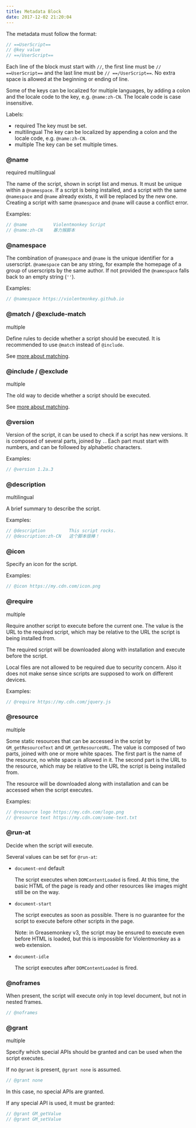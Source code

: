 ```yaml
---
title: Metadata Block
date: 2017-12-02 21:20:04
---
```


The metadata must follow the format:
```js
// ==UserScript==
// @key value
// ==/UserScript==
```
Each line of the block must start with `//`, the first line must be `// ==UserScript==` and the last line must be `// ==/UserScript==`. No extra space is allowed at the beginning or ending of line.

Some of the keys can be localized for multiple languages, by adding a colon and the locale code to the key, e.g. `@name:zh-CN`. The locale code is case insensitive.

Labels:
- <span class="label">required</span> The key must be set.
- <span class="label">multilingual</span> The key can be localized by appending a colon and the locale code, e.g. `@name:zh-CN`.
- <span class="label">multiple</span> The key can be set multiple times.

### @name

<span class="label">required</span> <span class="label">multilingual</span>

The name of the script, shown in script list and menus. It must be unique within a `@namespace`. If a script is being installed, and a script with the same `@namespace` and `@name` already exists, it will be replaced by the new one. Creating a script with same `@namespace` and `@name` will cause a conflict error.

Examples:

```js
// @name          Violentmonkey Script
// @name:zh-CN    暴力猴脚本
```

### @namespace

The combination of `@namespace` and `@name` is the unique identifier for a userscript. `@namespace` can be any string, for example the homepage of a group of userscripts by the same author. If not provided the `@namespace` falls back to an empty string (`''`).

Examples:

```js
// @namespace https://violentmonkey.github.io
```

### @match / @exclude-match

<span class="label">multiple</span>

Define rules to decide whether a script should be executed. It is recommended to use `@match` instead of `@include`.

See [more about matching](matching.html).

### @include / @exclude

<span class="label">multiple</span>

The old way to decide whether a script should be executed.

See [more about matching](matching.html).

### @version

Version of the script, it can be used to check if a script has new versions. It is composed of several parts, joined by `.`. Each part must start with numbers, and can be followed by alphabetic characters.

Examples:

```js
// @version 1.2a.3
```

### @description

<span class="label">multilingual</span>

A brief summary to describe the script.

Examples:

```js
// @description         This script rocks.
// @description:zh-CN   这个脚本很棒！
```

### @icon

Specify an icon for the script.

Examples:

```js
// @icon https://my.cdn.com/icon.png
```

### @require

<span class="label">multiple</span>

Require another script to execute before the current one. The value is the URL to the required script, which may be relative to the URL the script is being installed from.

The required script will be downloaded along with installation and execute before the script.

Local files are not allowed to be required due to security concern. Also it does not make sense since scripts are supposed to work on different devices.

Examples:

```js
// @require https://my.cdn.com/jquery.js
```

### @resource

<span class="label">multiple</span>

Some static resources that can be accessed in the script by `GM_getResourceText` and `GM_getResourceURL`. The value is composed of two parts, joined with one or more white spaces. The first part is the name of the resource, no white space is allowed in it. The second part is the URL to the resource, which may be relative to the URL the script is being installed from.

The resource will be downloaded along with installation and can be accessed when the script executes.

Examples:

```js
// @resource logo https://my.cdn.com/logo.png
// @resource text https://my.cdn.com/some-text.txt
```

### @run-at

Decide when the script will execute.

Several values can be set for `@run-at`:

- `document-end` <span class="label label-primary">default</span>

  The script executes when `DOMContentLoaded` is fired. At this time, the basic HTML of the page is ready and other resources like images might still be on the way.

- `document-start`

  The script executes as soon as possible. There is no guarantee for the script to execute before other scripts in the page.

  Note: in Greasemonkey v3, the script may be ensured to execute even before HTML is loaded, but this is impossible for Violentmonkey as a web extension.

- `document-idle`

  The script executes after `DOMContentLoaded` is fired.

### @noframes

When present, the script will execute only in top level document, but not in nested frames.

```js
// @noframes
```

### @grant

<span class="label">multiple</span>

Specify which special APIs should be granted and can be used when the script executes.

If no `@grant` is present, `@grant none` is assumed.

```js
// @grant none
```

In this case, no special APIs are granted.

If any special API is used, it must be granted:

```js
// @grant GM_getValue
// @grant GM_setValue
```
